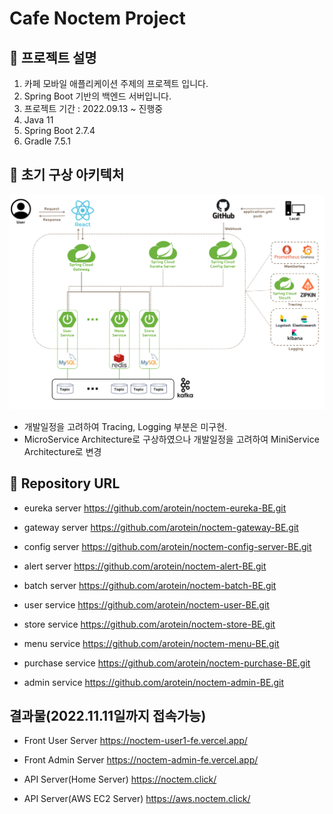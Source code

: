 # Cafe Noctem Project

## 🍜 프로젝트 설명
1. 카페 모바일 애플리케이션 주제의 프로젝트 입니다.
2. Spring Boot 기반의 백엔드 서버입니다.
3. 프로젝트 기간 : 2022.09.13 ~ 진행중 
4. Java 11 
5. Spring Boot 2.7.4
6. Gradle 7.5.1

## 🍜 초기 구상 아키텍처
![](./img/초기구상.png)
- 개발일정을 고려하여 Tracing, Logging 부분은 미구현.
- MicroService Architecture로 구상하였으나 개발일정을 고려하여 MiniService Architecture로 변경

## 🍜 Repository URL

- eureka server
  https://github.com/arotein/noctem-eureka-BE.git

- gateway server
  https://github.com/arotein/noctem-gateway-BE.git

- config server
  https://github.com/arotein/noctem-config-server-BE.git

- alert server
  https://github.com/arotein/noctem-alert-BE.git

- batch server
  https://github.com/arotein/noctem-batch-BE.git

- user service
  https://github.com/arotein/noctem-user-BE.git

- store service
  https://github.com/arotein/noctem-store-BE.git

- menu service
  https://github.com/arotein/noctem-menu-BE.git

- purchase service
  https://github.com/arotein/noctem-purchase-BE.git

- admin service
  https://github.com/arotein/noctem-admin-BE.git

## 결과물(2022.11.11일까지 접속가능)

- Front User Server
  https://noctem-user1-fe.vercel.app/

- Front Admin Server
  https://noctem-admin-fe.vercel.app/

- API Server(Home Server)
  https://noctem.click/

- API Server(AWS EC2 Server)
  https://aws.noctem.click/ 